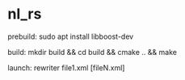 # nl_rs

prebuild: sudo apt install libboost-dev

build: mkdir build && cd build && cmake .. && make

launch: rewriter file1.xml [fileN.xml]
